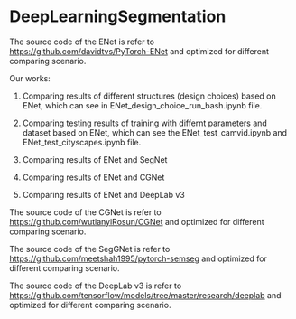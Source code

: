 # DeepLearningSegmentation

The source code of the ENet is refer to https://github.com/davidtvs/PyTorch-ENet and optimized for different comparing scenario.

Our works:

1. Comparing results of different structures (design choices) based on ENet, which can see in ENet_design_choice_run_bash.ipynb file.

2. Comparing testing results of training with differnt parameters and dataset based on ENet, which can see the ENet_test_camvid.ipynb and ENet_test_cityscapes.ipynb file.

3. Comparing results of ENet and SegNet

4. Comparing results of ENet and CGNet

5. Comparing results of ENet and DeepLab v3

The source code of the CGNet is refer to https://github.com/wutianyiRosun/CGNet and optimized for different comparing scenario.

The source code of the SegGNet is refer to https://github.com/meetshah1995/pytorch-semseg and optimized for different comparing scenario.

The source code of the DeepLab v3 is refer to https://github.com/tensorflow/models/tree/master/research/deeplab and optimized for different comparing scenario.
